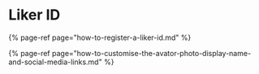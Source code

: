 # Liker ID

{% page-ref page="how-to-register-a-liker-id.md" %}

{% page-ref page="how-to-customise-the-avator-photo-display-name-and-social-media-links.md" %}



